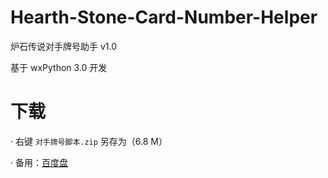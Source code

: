 # Hearth-Stone-Card-Number-Helper
炉石传说对手牌号助手 v1.0

基于 wxPython 3.0 开发

# 下载
· 右键 `对手牌号脚本.zip` 另存为（6.8 M）

· 备用：[百度盘](http://pan.baidu.com/s/1hqlD2Ji)
